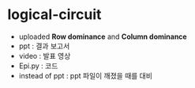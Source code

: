 # logical-circuit
+ uploaded **Row dominance** and **Column dominance**
+ ppt : 결과 보고서
+ video : 발표 영상
+ Epi.py : 코드
+ instead of ppt : ppt 파일이 깨졌을 때를 대비
